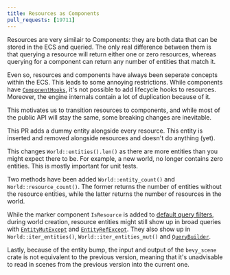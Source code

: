 ```yaml
---
title: Resources as Components
pull_requests: [19711]
---
```


Resources are very similair to Components: they are both data that can be stored in the ECS and queried.
The only real difference between them is that querying a resource will return either one or zero resources, whereas querying for a component can return any number of entities that match it.

Even so, resources and components have always been seperate concepts within the ECS.
This leads to some annoying restrictions.
While components have [`ComponentHooks`](https://docs.rs/bevy/latest/bevy/ecs/component/struct.ComponentHooks.html), it's not possible to add lifecycle hooks to resources.
Moreover, the engine internals contain a lot of duplication because of it.

This motivates us to transition resources to components, and while most of the public API will stay the same, some breaking changes are inevitable.

This PR adds a dummy entity alongside every resource. This entity is inserted and removed alongside resources and doesn't do anything (yet).

This changes `World::entities().len()` as there are more entities than you might expect there to be. For example, a new world, no longer contains zero entities. This is mostly important for unit tests.

Two methods have been added `World::entity_count()` and `World::resource_count()`. The former returns the number of entities without the resource entities, while the latter returns the number of resources in the world.

While the marker component `IsResource` is added to [default query filters](https://docs.rs/bevy/latest/bevy/ecs/entity_disabling/struct.DefaultQueryFilters.html), during world creation, resource entities might still show up in broad queries with [`EntityMutExcept`](https://docs.rs/bevy/latest/bevy/ecs/world/struct.EntityMutExcept.html) and [`EntityRefExcept`](https://docs.rs/bevy/latest/bevy/ecs/world/struct.EntityRefExcept.html).
They also show up in `World::iter_entities()`, `World::iter_entities_mut()` and [`QueryBuilder`](https://docs.rs/bevy/latest/bevy/ecs/prelude/struct.QueryBuilder.html).

Lastly, because of the entity bump, the input and output of the `bevy_scene` crate is not equivalent to the previous version, meaning that it's unadvisable to read in scenes from the previous version into the current one.

